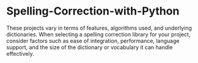 # Spelling-Correction-with-Python
These projects vary in terms of features, algorithms used, and underlying dictionaries. When selecting a spelling correction library for your project, consider factors such as ease of integration, performance, language support, and the size of the dictionary or vocabulary it can handle effectively.

